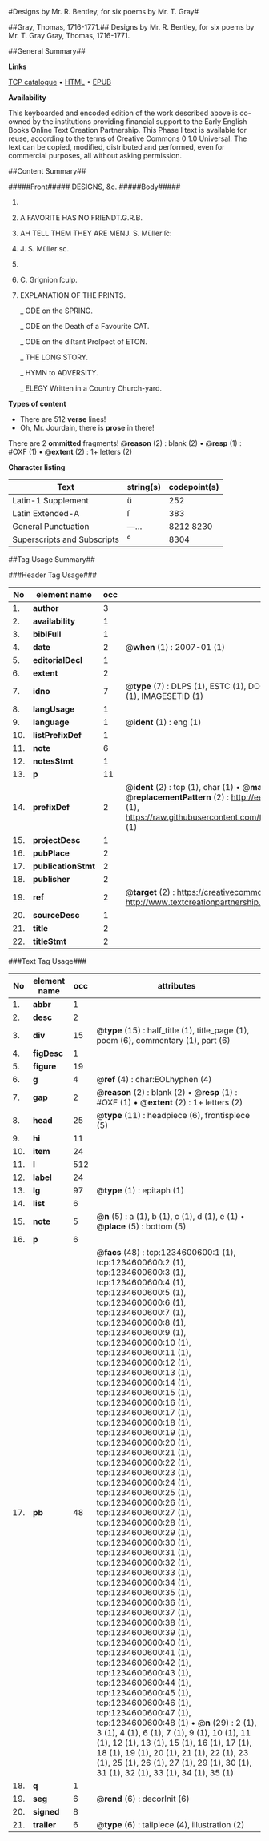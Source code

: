 #Designs by Mr. R. Bentley, for six poems by Mr. T. Gray#

##Gray, Thomas, 1716-1771.##
Designs by Mr. R. Bentley, for six poems by Mr. T. Gray
Gray, Thomas, 1716-1771.

##General Summary##

**Links**

[TCP catalogue](http://www.ota.ox.ac.uk/tcp/)  • 
[HTML](http://tei.it.ox.ac.uk/tcp/Texts-HTML/free/004/004846947.html)  • 
[EPUB](http://tei.it.ox.ac.uk/tcp/Texts-EPUB/free/004/004846947.epub)

**Availability**

This keyboarded and encoded edition of the
	       work described above is co-owned by the institutions
	       providing financial support to the Early English Books
	       Online Text Creation Partnership. This Phase I text is
	       available for reuse, according to the terms of Creative
	       Commons 0 1.0 Universal. The text can be copied,
	       modified, distributed and performed, even for
	       commercial purposes, all without asking permission.


##Content Summary##

#####Front#####
DESIGNS, &c.
#####Body#####

1. 

1. A FAVORITE HAS NO FRIENDT.G.R.B.

1. AH TELL THEM THEY ARE MENJ. S. Müller ſc:

1. J. S. Müller sc.

1. 

1. C. Grignion ſculp.

1. EXPLANATION OF THE PRINTS.

    _ ODE on the SPRING.

    _ ODE on the Death of a Favourite CAT.

    _ ODE on the diſtant Proſpect of ETON.

    _ THE LONG STORY.

    _ HYMN to ADVERSITY.

    _ ELEGY Written in a Country Church-yard.

**Types of content**

  * There are 512 **verse** lines!
  * Oh, Mr. Jourdain, there is **prose** in there!

There are 2 **ommitted** fragments! 
 @__reason__ (2) : blank (2)  •  @__resp__ (1) : #OXF (1)  •  @__extent__ (2) : 1+ letters (2)

**Character listing**


|Text|string(s)|codepoint(s)|
|---|---|---|
|Latin-1 Supplement|ü|252|
|Latin Extended-A|ſ|383|
|General Punctuation|—…|8212 8230|
|Superscripts             and Subscripts|⁰|8304|

##Tag Usage Summary##

###Header Tag Usage###

|No|element name|occ|attributes|
|---|---|---|---|
|1.|__author__|3||
|2.|__availability__|1||
|3.|__biblFull__|1||
|4.|__date__|2| @__when__ (1) : 2007-01 (1)|
|5.|__editorialDecl__|1||
|6.|__extent__|2||
|7.|__idno__|7| @__type__ (7) : DLPS (1), ESTC (1), DOCNO (1), TCP (1), GALEDOCNO (1), CONTENTSET (1), IMAGESETID (1)|
|8.|__langUsage__|1||
|9.|__language__|1| @__ident__ (1) : eng (1)|
|10.|__listPrefixDef__|1||
|11.|__note__|6||
|12.|__notesStmt__|1||
|13.|__p__|11||
|14.|__prefixDef__|2| @__ident__ (2) : tcp (1), char (1)  •  @__matchPattern__ (2) : ([0-9\-]+):([0-9IVX]+) (1), (.+) (1)  •  @__replacementPattern__ (2) : http://eebo.chadwyck.com/downloadtiff?vid=$1&page=$2 (1), https://raw.githubusercontent.com/textcreationpartnership/Texts/master/tcpchars.xml#$1 (1)|
|15.|__projectDesc__|1||
|16.|__pubPlace__|2||
|17.|__publicationStmt__|2||
|18.|__publisher__|2||
|19.|__ref__|2| @__target__ (2) : https://creativecommons.org/publicdomain/zero/1.0/ (1), http://www.textcreationpartnership.org/docs/. (1)|
|20.|__sourceDesc__|1||
|21.|__title__|2||
|22.|__titleStmt__|2||


###Text Tag Usage###

|No|element name|occ|attributes|
|---|---|---|---|
|1.|__abbr__|1||
|2.|__desc__|2||
|3.|__div__|15| @__type__ (15) : half_title (1), title_page (1), poem (6), commentary (1), part (6)|
|4.|__figDesc__|1||
|5.|__figure__|19||
|6.|__g__|4| @__ref__ (4) : char:EOLhyphen (4)|
|7.|__gap__|2| @__reason__ (2) : blank (2)  •  @__resp__ (1) : #OXF (1)  •  @__extent__ (2) : 1+ letters (2)|
|8.|__head__|25| @__type__ (11) : headpiece (6), frontispiece (5)|
|9.|__hi__|11||
|10.|__item__|24||
|11.|__l__|512||
|12.|__label__|24||
|13.|__lg__|97| @__type__ (1) : epitaph (1)|
|14.|__list__|6||
|15.|__note__|5| @__n__ (5) : a (1), b (1), c (1), d (1), e (1)  •  @__place__ (5) : bottom (5)|
|16.|__p__|6||
|17.|__pb__|48| @__facs__ (48) : tcp:1234600600:1 (1), tcp:1234600600:2 (1), tcp:1234600600:3 (1), tcp:1234600600:4 (1), tcp:1234600600:5 (1), tcp:1234600600:6 (1), tcp:1234600600:7 (1), tcp:1234600600:8 (1), tcp:1234600600:9 (1), tcp:1234600600:10 (1), tcp:1234600600:11 (1), tcp:1234600600:12 (1), tcp:1234600600:13 (1), tcp:1234600600:14 (1), tcp:1234600600:15 (1), tcp:1234600600:16 (1), tcp:1234600600:17 (1), tcp:1234600600:18 (1), tcp:1234600600:19 (1), tcp:1234600600:20 (1), tcp:1234600600:21 (1), tcp:1234600600:22 (1), tcp:1234600600:23 (1), tcp:1234600600:24 (1), tcp:1234600600:25 (1), tcp:1234600600:26 (1), tcp:1234600600:27 (1), tcp:1234600600:28 (1), tcp:1234600600:29 (1), tcp:1234600600:30 (1), tcp:1234600600:31 (1), tcp:1234600600:32 (1), tcp:1234600600:33 (1), tcp:1234600600:34 (1), tcp:1234600600:35 (1), tcp:1234600600:36 (1), tcp:1234600600:37 (1), tcp:1234600600:38 (1), tcp:1234600600:39 (1), tcp:1234600600:40 (1), tcp:1234600600:41 (1), tcp:1234600600:42 (1), tcp:1234600600:43 (1), tcp:1234600600:44 (1), tcp:1234600600:45 (1), tcp:1234600600:46 (1), tcp:1234600600:47 (1), tcp:1234600600:48 (1)  •  @__n__ (29) : 2 (1), 3 (1), 4 (1), 6 (1), 7 (1), 9 (1), 10 (1), 11 (1), 12 (1), 13 (1), 15 (1), 16 (1), 17 (1), 18 (1), 19 (1), 20 (1), 21 (1), 22 (1), 23 (1), 25 (1), 26 (1), 27 (1), 29 (1), 30 (1), 31 (1), 32 (1), 33 (1), 34 (1), 35 (1)|
|18.|__q__|1||
|19.|__seg__|6| @__rend__ (6) : decorInit (6)|
|20.|__signed__|8||
|21.|__trailer__|6| @__type__ (6) : tailpiece (4), illustration (2)|
